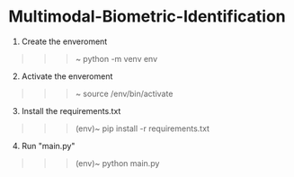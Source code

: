 # Multimodal-Biometric-Identification

1. Create the enveroment
>>>~ python -m venv env

2. Activate the enveroment
>>>~ source /env/bin/activate

3. Install the requirements.txt
>>> (env)~ pip install -r requirements.txt

4. Run "main.py"
>>> (env)~ python main.py
